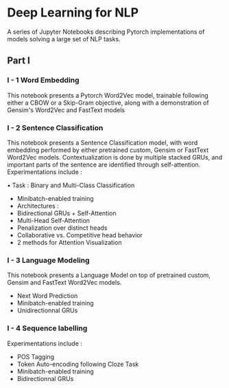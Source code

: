 # Deep Learning for NLP
A series of Jupyter Notebooks describing Pytorch implementations of models solving a large set of NLP tasks.



## Part I 

### I - 1 Word Embedding 

This notebook presents a Pytorch Word2Vec model, trainable following either a CBOW or a Skip-Gram objective, along with a demonstration of Gensim's Word2Vec and FastText models

### I - 2 Sentence Classification

This notebook presents a Sentence Classification model, with word embedding performed by either pretrained custom, Gensim or FastText Word2Vec models. Contextualization is done by multiple stacked GRUs, and important parts of the sentence are identified through self-attention. Experimentations include :
 
 $\bullet$ Task : Binary and Multi-Class Classification
 - Minibatch-enabled training
 - Architectures :
  - Bidirectional GRUs + Self-Attention
 - Multi-Head Self-Attention
 - Penalization over distinct heads
 - Collaborative vs. Competitive head behavior
 - 2 methods for Attention Visualization


### I - 3 Language Modeling

This notebook presents a Language Model on top of pretrained custom, Gensim and FastText Word2Vec models.

 - Next Word Prediction
 - Minibatch-enabled training
 - Unidirectionnal GRUs

### I - 4 Sequence labelling

Experimentations include :
   
 - POS Tagging
 - Token Auto-encoding following Cloze Task
 - Minibatch-enabled training
 - Bidirectionnal GRUs
    
